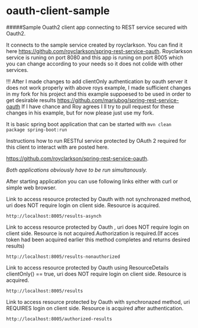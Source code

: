 # oauth-client-sample
#####Sample Ouath2 client app connecting to REST service secured with Oauth2.


It connects to the sample service created by royclarkson. You can find it here https://github.com/royclarkson/spring-rest-service-oauth.
Royclarkson service is runing on port 8080 and this app is runing on port 8005 which you can change according to your needs so it does not colide with other services.

!!!
After I made changes to add clientOnly authentication by oauth server it does not work properly with above roys example, I made sufficient changes in my fork for his project and this example suppoesed to be used in order
to get desirable results
https://github.com/mariubog/spring-rest-service-oauth
If I have chance and Roy agrees I ll try to pull request for these changes in his example, but for now please just use my fork.



It is basic spring boot application that can be started with 
`mvn clean package spring-boot:run`

Instructions how to run RESTful service  protected by OAuth 2 required for this client to interact with are posted here.

https://github.com/royclarkson/spring-rest-service-oauth.



<i>Both applications obviously have to be run simultanously. </i>

After starting application you can use following links either with curl or simple web browser.
  
Link to access resource protected by Oauth with not synchronazed method, uri does NOT require login on client side.
Resource is acquired.

`http://localhost:8005/results-asynch`





Link to access resource protected by Oauth , uri does NOT require login on client side.
Resource is not acquired.Authorization is required.(If acces token had been acquired earlier this method completes and returns desired results)

`http://localhost:8005/results-nonauthorized`






Link to access resource protected by Oauth using ResourceDetails clientOnly() == true, uri does NOT require login on client side.
Resource is acquired.

`http://localhost:8005/results`






Link to access resource protected by Oauth with synchronazed method, uri  REQUIRES login on client side.
Resource is acquired after authentication.

`http://localhost:8005/authorized-results`




